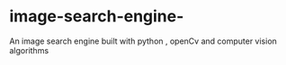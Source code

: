 # image-search-engine-
An image search engine built with python , openCv and computer vision algorithms 
